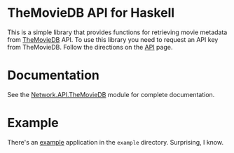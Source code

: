 TheMovieDB API for Haskell
==========================

This is a simple library that provides functions for retrieving movie
metadata from [TheMovieDB][] API.  To use this library you need to
request an API key from TheMovieDB.  Follow the directions on the
[API][] page.

[TheMovieDB]: http://themoviedb.org
[API]: http://docs.themoviedb.apiary.io

Documentation
=============

See the [Network.API.TheMovieDB][] module for complete documentation.

[Network.API.TheMovieDB]: https://github.com/pjones/themoviedb/blob/master/src/Network/API/TheMovieDB.hs

Example
=======

There's an [example][] application in the `example` directory.
Surprising, I know.

[example]: https://github.com/pjones/themoviedb/blob/master/example/Main.hs
